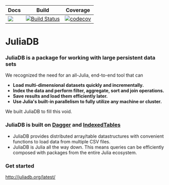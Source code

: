 | Docs | Build | Coverage |
|------|-------|----------|
| [![](https://img.shields.io/badge/docs-latest-blue.svg)](http://juliadb.org/latest/) | [![Build Status](https://travis-ci.org/JuliaComputing/JuliaDB.jl.svg?branch=master)](https://travis-ci.org/JuliaComputing/JuliaDB.jl) | [![codecov](https://codecov.io/gh/JuliaComputing/JuliaDB.jl/branch/master/graph/badge.svg)](https://codecov.io/gh/JuliaComputing/JuliaDB.jl)


# JuliaDB

### JuliaDB is a package for working with large persistent data sets

We recognized the need for an all-Julia, end-to-end tool that can

- **Load multi-dimensional datasets quickly and incrementally.**
- **Index the data and perform filter, aggregate, sort and join operations.**
- **Save results and load them efficiently later.**
- **Use Julia's built-in parallelism to fully utilize any machine or cluster.**

We built JuliaDB to fill this void.

### JuliaDB is built on [Dagger](https://github.com/JuliaParallel/Dagger.jl) and [IndexedTables](https://github.com/JuliaComputing/IndexedTables.jl)

- JuliaDB provides distributed array/table datastructures with convenient functions to load data from multiple CSV files. 
- JuliaDB is Julia all the way down. This means queries can be efficiently composed with packages from the entire Julia ecosystem.

### Get started

http://juliadb.org/latest/